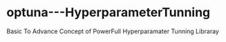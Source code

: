 # optuna---HyperparameterTunning
Basic To Advance Concept of PowerFull Hyperparamater Tunning Libraray
